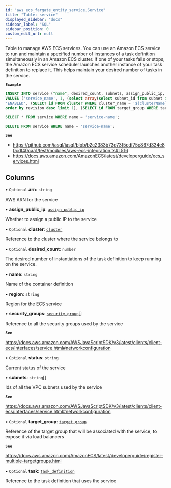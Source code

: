 ```yaml
---
id: "aws_ecs_fargate_entity_service.Service"
title: "Table: service"
displayed_sidebar: "docs"
sidebar_label: "SQL"
sidebar_position: 0
custom_edit_url: null
---
```


Table to manage AWS ECS services. You can use an Amazon ECS service to run and maintain a specified number of instances of a
task definition simultaneously in an Amazon ECS cluster. If one of your tasks fails or stops, the Amazon ECS service
scheduler launches another instance of your task definition to replace it. This helps maintain your desired number of tasks in the service.

**`Example`**

```sql TheButton[Manage an ECS service]="Manage an ECS service"
INSERT INTO service ("name", desired_count, subnets, assign_public_ip, cluster_id, task_definition_id, target_group_id)
VALUES ('service_name', 1, (select array(select subnet_id from subnet inner join vpc on vpc.id = subnet.vpc_id where is_default = true and vpc.region = 'us-east-1' limit 3)),
'ENABLED', (SELECT id FROM cluster WHERE cluster_name = '${clusterName}'), (select id from task_definition where family = 'task-definition' and region = 'us-east-1'
order by revision desc limit 1), (SELECT id FROM target_group WHERE target_group_name = 'target-group' and region = 'us-east-1'));

SELECT * FROM service WHERE name = 'service-name';

DELETE FROM service WHERE name = 'service-name';
```

**`See`**

 - https://github.com/iasql/iasql/blob/b2c2383b73d73f5cdf75c867d334e80cdf40caa1/test/modules/aws-ecs-integration.ts#L516
 - https://docs.aws.amazon.com/AmazonECS/latest/developerguide/ecs_services.html

## Columns

• `Optional` **arn**: `string`

AWS ARN for the service

• **assign\_public\_ip**: [`assign_public_ip`](../enums/aws_ecs_fargate_entity_service.AssignPublicIp.md)

Whether to assign a public IP to the service

• `Optional` **cluster**: [`cluster`](aws_ecs_fargate_entity_cluster.Cluster.md)

Reference to the cluster where the service belongs to

• `Optional` **desired\_count**: `number`

The desired number of instantiations of the task definition to keep running on the service.

• **name**: `string`

Name of the container definition

• **region**: `string`

Region for the ECS service

• **security\_groups**: [`security_group`](aws_security_group_entity.SecurityGroup.md)[]

Reference to all the security groups used by the service

**`See`**

https://docs.aws.amazon.com/AWSJavaScriptSDK/v3/latest/clients/client-ecs/interfaces/service.html#networkconfiguration

• `Optional` **status**: `string`

Current status of the service

• **subnets**: `string`[]

Ids of all the VPC subnets used by the service

**`See`**

https://docs.aws.amazon.com/AWSJavaScriptSDK/v3/latest/clients/client-ecs/interfaces/service.html#networkconfiguration

• `Optional` **target\_group**: [`target_group`](aws_elb_entity_target_group.TargetGroup.md)

Reference of the target group that will be associated with the service, to expose it via load balancers

**`See`**

https://docs.aws.amazon.com/AmazonECS/latest/developerguide/register-multiple-targetgroups.html

• `Optional` **task**: [`task_definition`](aws_ecs_fargate_entity_task_definition.TaskDefinition.md)

Reference to the task definition that uses the service
